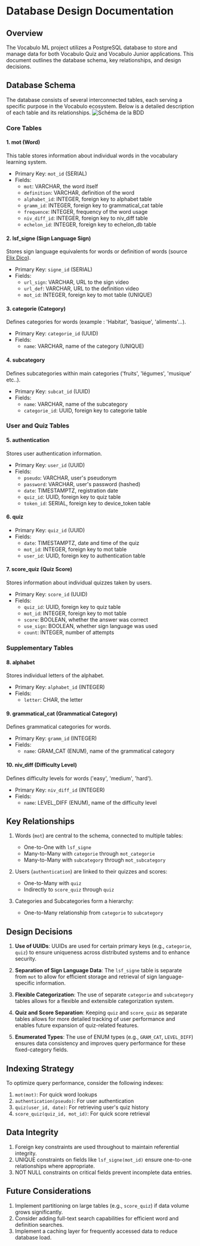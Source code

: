 # Database Design Documentation

## Overview

The Vocabulo ML project utilizes a PostgreSQL database to store and manage data for both Vocabulo Quiz and 
Vocabulo Junior applications. This document outlines the database schema, key relationships, and design decisions.

## Database Schema

The database consists of several interconnected tables, each serving a specific purpose in the Vocabulo ecosystem. 
Below is a detailed description of each table and its relationships.
![Schéma de la BDD](./diagramBDD.png)

### Core Tables

#### 1. mot (Word)
This table stores information about individual words in the vocabulary learning system.

- Primary Key: `mot_id` (SERIAL)
- Fields:
  - `mot`: VARCHAR, the word itself
  - `definition`: VARCHAR, definition of the word
  - `alphabet_id`: INTEGER, foreign key to alphabet table
  - `gramm_id`: INTEGER, foreign key to grammatical_cat table
  - `frequence`: INTEGER, frequency of the word usage
  - `niv_diff_id`: INTEGER, foreign key to niv_diff table
  - `echelon_id`: INTEGER, foreign key to echelon_db table

#### 2. lsf_signe (Sign Language Sign)
Stores sign language equivalents for words or definition of words (source [Elix Dico](https://dico.elix-lsf.fr/)).

- Primary Key: `signe_id` (SERIAL)
- Fields:
  - `url_sign`: VARCHAR, URL to the sign video
  - `url_def`: VARCHAR, URL to the definition video
  - `mot_id`: INTEGER, foreign key to mot table (UNIQUE)

#### 3. categorie (Category)
Defines categories for words (example : 'Habitat', 'basique', 'aliments'...).

- Primary Key: `categorie_id` (UUID)
- Fields:
  - `name`: VARCHAR, name of the category (UNIQUE)

#### 4. subcategory
Defines subcategories within main categories ('fruits', 'légumes', 'musique' etc..).

- Primary Key: `subcat_id` (UUID)
- Fields:
  - `name`: VARCHAR, name of the subcategory
  - `categorie_id`: UUID, foreign key to categorie table

### User and Quiz Tables

#### 5. authentication
Stores user authentication information.

- Primary Key: `user_id` (UUID)
- Fields:
  - `pseudo`: VARCHAR, user's pseudonym
  - `password`: VARCHAR, user's password (hashed)
  - `date`: TIMESTAMPTZ, registration date
  - `quiz_id`: UUID, foreign key to quiz table
  - `token_id`: SERIAL, foreign key to device_token table

#### 6. quiz
- Primary Key: `quiz_id` (UUID)
- Fields:
  - `date`: TIMESTAMPTZ, date and time of the quiz
  - `mot_id`: INTEGER, foreign key to mot table
  - `user_id`: UUID, foreign key to authentication table

#### 7. score_quiz (Quiz Score)
Stores information about individual quizzes taken by users.

- Primary Key: `score_id` (UUID)
- Fields:
  - `quiz_id`: UUID, foreign key to quiz table
  - `mot_id`: INTEGER, foreign key to mot table
  - `score`: BOOLEAN, whether the answer was correct
  - `use_sign`: BOOLEAN, whether sign language was used
  - `count`: INTEGER, number of attempts

### Supplementary Tables

#### 8. alphabet
Stores individual letters of the alphabet.

- Primary Key: `alphabet_id` (INTEGER)
- Fields:
  - `letter`: CHAR, the letter

#### 9. grammatical_cat (Grammatical Category)
Defines grammatical categories for words.

- Primary Key: `gramm_id` (INTEGER)
- Fields:
  - `name`: GRAM_CAT (ENUM), name of the grammatical category

#### 10. niv_diff (Difficulty Level)
Defines difficulty levels for words ('easy', 'medium', 'hard').

- Primary Key: `niv_diff_id` (INTEGER)
- Fields:
  - `name`: LEVEL_DIFF (ENUM), name of the difficulty level

## Key Relationships

1. Words (`mot`) are central to the schema, connected to multiple tables:
   - One-to-One with `lsf_signe`
   - Many-to-Many with `categorie` through `mot_categorie`
   - Many-to-Many with `subcategory` through `mot_subcategory`

2. Users (`authentication`) are linked to their quizzes and scores:
   - One-to-Many with `quiz`
   - Indirectly to `score_quiz` through `quiz`

3. Categories and Subcategories form a hierarchy:
   - One-to-Many relationship from `categorie` to `subcategory`

## Design Decisions

1. **Use of UUIDs**: UUIDs are used for certain primary keys (e.g., `categorie`, `quiz`) to ensure uniqueness across 
distributed systems and to enhance security.

2. **Separation of Sign Language Data**: The `lsf_signe` table is separate from `mot` to allow for efficient storage 
and retrieval of sign language-specific information.

3. **Flexible Categorization**: The use of separate `categorie` and `subcategory` tables allows for a flexible and 
extensible categorization system.

4. **Quiz and Score Separation**: Keeping `quiz` and `score_quiz` as separate tables allows for more detailed tracking 
of user performance and enables future expansion of quiz-related features.

5. **Enumerated Types**: The use of ENUM types (e.g., `GRAM_CAT`, `LEVEL_DIFF`) ensures data consistency and
improves query performance for these fixed-category fields.

## Indexing Strategy

To optimize query performance, consider the following indexes:

1. `mot(mot)`: For quick word lookups
2. `authentication(pseudo)`: For user authentication
3. `quiz(user_id, date)`: For retrieving user's quiz history
4. `score_quiz(quiz_id, mot_id)`: For quick score retrieval

## Data Integrity

1. Foreign key constraints are used throughout to maintain referential integrity.
2. UNIQUE constraints on fields like `lsf_signe(mot_id)` ensure one-to-one relationships where appropriate.
3. NOT NULL constraints on critical fields prevent incomplete data entries.

## Future Considerations

1. Implement partitioning on large tables (e.g., `score_quiz`) if data volume grows significantly.
2. Consider adding full-text search capabilities for efficient word and definition searches.
3. Implement a caching layer for frequently accessed data to reduce database load.